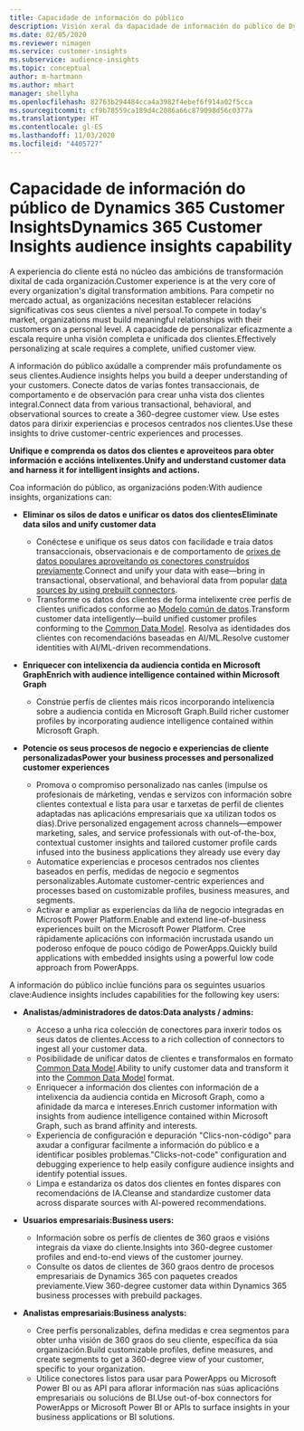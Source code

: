 ```yaml
---
title: Capacidade de información do público
description: Visión xeral da dapacidade de información do público de Dynamics 365 Customer Insights.
ms.date: 02/05/2020
ms.reviewer: nimagen
ms.service: customer-insights
ms.subservice: audience-insights
ms.topic: conceptual
author: m-hartmann
ms.author: mhart
manager: shellyha
ms.openlocfilehash: 82763b294484cca4a3982f4ebef6f914a02f5cca
ms.sourcegitcommit: cf9b78559ca189d4c2086a66c879098d56c0377a
ms.translationtype: HT
ms.contentlocale: gl-ES
ms.lasthandoff: 11/03/2020
ms.locfileid: "4405727"
---
```

# <a name="dynamics-365-customer-insights-audience-insights-capability"></a><span data-ttu-id="578f2-103">Capacidade de información do público de Dynamics 365 Customer Insights</span><span class="sxs-lookup"><span data-stu-id="578f2-103">Dynamics 365 Customer Insights audience insights capability</span></span>

<span data-ttu-id="578f2-104">A experiencia do cliente está no núcleo das ambicións de transformación dixital de cada organización.</span><span class="sxs-lookup"><span data-stu-id="578f2-104">Customer experience is at the very core of every organization's digital transformation ambitions.</span></span> <span data-ttu-id="578f2-105">Para competir no mercado actual, as organizacións necesitan establecer relacións significativas cos seus clientes a nivel persoal.</span><span class="sxs-lookup"><span data-stu-id="578f2-105">To compete in today's market, organizations must build meaningful relationships with their customers on a personal level.</span></span> <span data-ttu-id="578f2-106">A capacidade de personalizar eficazmente a escala require unha visión completa e unificada dos clientes.</span><span class="sxs-lookup"><span data-stu-id="578f2-106">Effectively personalizing at scale requires a complete, unified customer view.</span></span>

<span data-ttu-id="578f2-107">A información do público axúdalle a comprender máis profundamente os seus clientes.</span><span class="sxs-lookup"><span data-stu-id="578f2-107">Audience insights helps you build a deeper understanding of your customers.</span></span> <span data-ttu-id="578f2-108">Conecte datos de varias fontes transaccionais, de comportamento e de observación para crear unha vista dos clientes integral.</span><span class="sxs-lookup"><span data-stu-id="578f2-108">Connect data from various transactional, behavioral, and observational sources to create a 360-degree customer view.</span></span> <span data-ttu-id="578f2-109">Use estes datos para dirixir experiencias e procesos centrados nos clientes.</span><span class="sxs-lookup"><span data-stu-id="578f2-109">Use these insights to drive customer-centric experiences and processes.</span></span>

<span data-ttu-id="578f2-110">**Unifique e comprenda os datos dos clientes e aproveiteos para obter información e accións intelixentes.**</span><span class="sxs-lookup"><span data-stu-id="578f2-110">**Unify and understand customer data and harness it for intelligent insights and actions.**</span></span>

<span data-ttu-id="578f2-111">Coa información do público, as organizacións poden:</span><span class="sxs-lookup"><span data-stu-id="578f2-111">With audience insights, organizations can:</span></span>  

- <span data-ttu-id="578f2-112">**Eliminar os silos de datos e unificar os datos dos clientes**</span><span class="sxs-lookup"><span data-stu-id="578f2-112">**Eliminate data silos and unify customer data**</span></span>

  - <span data-ttu-id="578f2-113">Conéctese e unifique os seus datos con facilidade e traia datos transaccionais, observacionais e de comportamento de [orixes de datos populares aproveitando os conectores construídos previamente](data-sources.md).</span><span class="sxs-lookup"><span data-stu-id="578f2-113">Connect and unify your data with ease—bring in transactional, observational, and behavioral data from popular [data sources by using prebuilt connectors](data-sources.md).</span></span>
  - <span data-ttu-id="578f2-114">Transforme os datos dos clientes de forma intelixente cree perfís de clientes unificados conforme ao [Modelo común de datos](https://docs.microsoft.com/common-data-model/).</span><span class="sxs-lookup"><span data-stu-id="578f2-114">Transform customer data intelligently—build unified customer profiles conforming to the [Common Data Model](https://docs.microsoft.com/common-data-model/).</span></span> <span data-ttu-id="578f2-115">Resolva as identidades dos clientes con recomendacións baseadas en AI/ML.</span><span class="sxs-lookup"><span data-stu-id="578f2-115">Resolve customer identities with AI/ML-driven recommendations.</span></span>

- <span data-ttu-id="578f2-116">**Enriquecer con intelixencia da audiencia contida en Microsoft Graph**</span><span class="sxs-lookup"><span data-stu-id="578f2-116">**Enrich with audience intelligence contained within Microsoft Graph**</span></span>

  - <span data-ttu-id="578f2-117">Constrúe perfís de clientes máis ricos incorporando intelixencia sobre a audiencia contida en Microsoft Graph.</span><span class="sxs-lookup"><span data-stu-id="578f2-117">Build richer customer profiles by incorporating audience intelligence contained within Microsoft Graph.</span></span>  

- <span data-ttu-id="578f2-118">**Potencie os seus procesos de negocio e experiencias de cliente personalizadas**</span><span class="sxs-lookup"><span data-stu-id="578f2-118">**Power your business processes and personalized customer experiences**</span></span>

  - <span data-ttu-id="578f2-119">Promova o compromiso personalizado nas canles (impulse os profesionais de márketing, vendas e servizos con información sobre clientes contextual e lista para usar e tarxetas de perfil de clientes adaptadas nas aplicacións empresariais que xa utilizan todos os días).</span><span class="sxs-lookup"><span data-stu-id="578f2-119">Drive personalized engagement across channels—empower marketing, sales, and service professionals with out-of-the-box, contextual customer insights and tailored customer profile cards infused into the business applications they already use every day</span></span>
  - <span data-ttu-id="578f2-120">Automatice experiencias e procesos centrados nos clientes baseados en perfís, medidas de negocio e segmentos personalizables.</span><span class="sxs-lookup"><span data-stu-id="578f2-120">Automate customer-centric experiences and processes based on customizable profiles, business measures, and segments.</span></span>
  - <span data-ttu-id="578f2-121">Activar e ampliar as experiencias da liña de negocio integradas en Microsoft Power Platform.</span><span class="sxs-lookup"><span data-stu-id="578f2-121">Enable and extend line-of-business experiences built on the Microsoft Power Platform.</span></span> <span data-ttu-id="578f2-122">Cree rápidamente aplicacións con información incrustada usando un poderoso enfoque de pouco código de PowerApps.</span><span class="sxs-lookup"><span data-stu-id="578f2-122">Quickly build applications with embedded insights using a powerful low code approach from PowerApps.</span></span>  

<span data-ttu-id="578f2-123">A información do público inclúe funcións para os seguintes usuarios clave:</span><span class="sxs-lookup"><span data-stu-id="578f2-123">Audience insights includes capabilities for the following key users:</span></span>

- <span data-ttu-id="578f2-124">**Analistas/administradores de datos:**</span><span class="sxs-lookup"><span data-stu-id="578f2-124">**Data analysts / admins:**</span></span>

  - <span data-ttu-id="578f2-125">Acceso a unha rica colección de conectores para inxerir todos os seus datos de clientes.</span><span class="sxs-lookup"><span data-stu-id="578f2-125">Access to a rich collection of connectors to ingest all your customer data.</span></span>
  - <span data-ttu-id="578f2-126">Posibilidade de unificar datos de clientes e transformalos en formato [Common Data Model](https://docs.microsoft.com/common-data-model/).</span><span class="sxs-lookup"><span data-stu-id="578f2-126">Ability to unify customer data and transform it into the [Common Data Model](https://docs.microsoft.com/common-data-model/) format.</span></span>
  - <span data-ttu-id="578f2-127">Enriquecer a información dos clientes con información de a intelixencia da audiencia contida en Microsoft Graph, como a afinidade da marca e intereses.</span><span class="sxs-lookup"><span data-stu-id="578f2-127">Enrich customer information with insights from audience intelligence contained within Microsoft Graph, such as brand affinity and interests.</span></span>
  - <span data-ttu-id="578f2-128">Experiencia de configuración e depuración "Clics-non-código" para axudar a configurar facilmente a información do público e a identificar posibles problemas.</span><span class="sxs-lookup"><span data-stu-id="578f2-128">"Clicks-not-code" configuration and debugging experience to help easily configure audience insights and identify potential issues.</span></span>
  - <span data-ttu-id="578f2-129">Limpa e estandariza os datos dos clientes en fontes dispares con recomendacións de IA.</span><span class="sxs-lookup"><span data-stu-id="578f2-129">Cleanse and standardize customer data across disparate sources with AI-powered recommendations.</span></span>  

- <span data-ttu-id="578f2-130">**Usuarios empresariais:**</span><span class="sxs-lookup"><span data-stu-id="578f2-130">**Business users:**</span></span>

  - <span data-ttu-id="578f2-131">Información sobre os perfís de clientes de 360 graos e visións integrais da viaxe do cliente.</span><span class="sxs-lookup"><span data-stu-id="578f2-131">Insights into 360-degree customer profiles and end-to-end views of the customer journey.</span></span>
  - <span data-ttu-id="578f2-132">Consulte os datos de clientes de 360 graos dentro de procesos empresariais de Dynamics 365 con paquetes creados previamente.</span><span class="sxs-lookup"><span data-stu-id="578f2-132">View 360-degree customer data within Dynamics 365 business processes with prebuild packages.</span></span>

- <span data-ttu-id="578f2-133">**Analistas empresariais:**</span><span class="sxs-lookup"><span data-stu-id="578f2-133">**Business analysts:**</span></span>

  - <span data-ttu-id="578f2-134">Cree perfís personalizables, defina medidas e crea segmentos para obter unha visión de 360 graos do seu cliente, específica da súa organización.</span><span class="sxs-lookup"><span data-stu-id="578f2-134">Build customizable profiles, define measures, and create segments to get a 360-degree view of your customer, specific to your organization.</span></span>  
  - <span data-ttu-id="578f2-135">Utilice conectores listos para usar para PowerApps ou Microsoft Power BI ou as API para aflorar información nas súas aplicacións empresariais ou solucións de BI.</span><span class="sxs-lookup"><span data-stu-id="578f2-135">Use out-of-box connectors for PowerApps or Microsoft Power BI or APIs to surface insights in your business applications or BI solutions.</span></span>  
